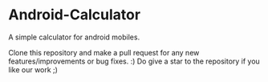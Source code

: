 # Android-Calculator
A simple calculator for android mobiles.

Clone this repository and make a pull request for any new features/improvements or bug fixes. :)
Do give a star to the repository if you like our work ;)
